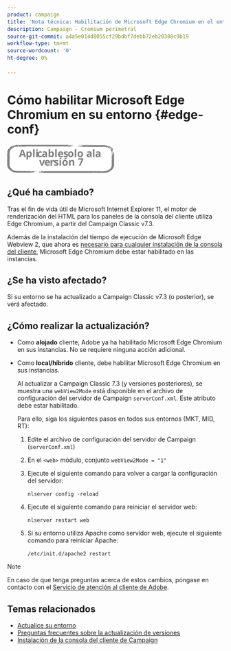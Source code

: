 ```yaml
---
product: campaign
title: 'Nota técnica: Habilitación de Microsoft Edge Chromium en el entorno de Campaign'
description: Campaign - Cromium perimetral
source-git-commit: a4a5e014d8055cf29bdbf7debb72eb20388c9b19
workflow-type: tm+mt
source-wordcount: '0'
ht-degree: 0%

---
```



# Cómo habilitar Microsoft Edge Chromium en su entorno {#edge-conf}

![](../../assets/v7-only.svg)


## ¿Qué ha cambiado?

Tras el fin de vida útil de Microsoft Internet Explorer 11, el motor de renderización del HTML para los paneles de la consola del cliente utiliza Edge Chromium, a partir del Campaign Classic v7.3.

Además de la instalación del tiempo de ejecución de Microsoft Edge Webview 2, que ahora es [necesario para cualquier instalación de la consola del cliente](../../installation/using/installing-the-client-console.md#webview), Microsoft Edge Chromium debe estar habilitado en las instancias.

## ¿Se ha visto afectado?

Si su entorno se ha actualizado a Campaign Classic v7.3 (o posterior), se verá afectado.

## ¿Cómo realizar la actualización?

* Como **alojado** cliente, Adobe ya ha habilitado Microsoft Edge Chromium en sus instancias. No se requiere ninguna acción adicional.

* Como **local/híbrido** cliente, debe habilitar Microsoft Edge Chromium en sus instancias.

   Al actualizar a Campaign Classic 7.3 (y versiones posteriores), se muestra una `webView2Mode` está disponible en el archivo de configuración del servidor de Campaign `serverConf.xml`. Este atributo debe estar habilitado.

   Para ello, siga los siguientes pasos en todos sus entornos (MKT, MID, RT):

   1. Edite el archivo de configuración del servidor de Campaign (`serverConf.xml`)
   1. En el `<web>` módulo, conjunto `webView2Mode = "1"`
   1. Ejecute el siguiente comando para volver a cargar la configuración del servidor:

      ```
      nlserver config -reload
      ```

   1. Ejecute el siguiente comando para reiniciar el servidor web:

      ```
      nlserver restart web
      ```

   1. Si su entorno utiliza Apache como servidor web, ejecute el siguiente comando para reiniciar Apache:

      ```
      /etc/init.d/apache2 restart
      ```


>[!NOTE]
>
>En caso de que tenga preguntas acerca de estos cambios, póngase en contacto con el [Servicio de atención al cliente de Adobe](https://helpx.adobe.com/es/enterprise/admin-guide.html/enterprise/using/support-for-experience-cloud.ug.html).

## Temas relacionados

* [Actualice su entorno](../../production/using/build-upgrade.md)
* [Preguntas frecuentes sobre la actualización de versiones](../../platform/using/faq-build-upgrade.md)
* [Instalación de la consola del cliente de Campaign](../../installation/using/installing-the-client-console.md)

